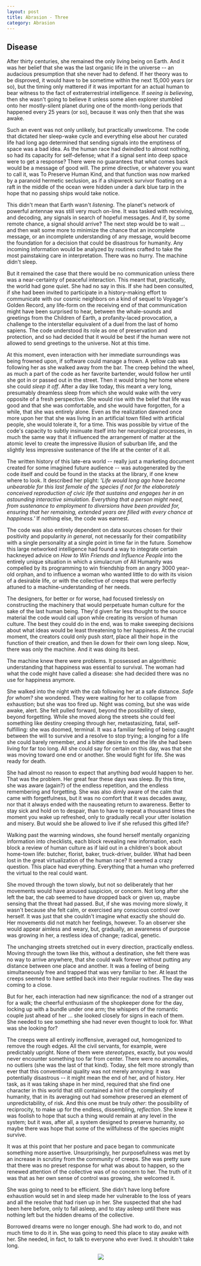 ```yaml
---
layout: post
title: Abrasion - Three
category: Abrasion
---
```


## Disease

After thirty centuries, she remained the only living being on Earth. And it was her belief that she was the last organic life in the universe -- an audacious presumption that she never had to defend. If her theory was to be disproved, it would have to be sometime within the next 15,000 years (or so), but the timing only mattered if it was important for an actual human to bear witness to the fact of extraterrestrial intelligence. If *seeing is believing*, then she wasn't going to believe it unless some alien explorer stumbled onto her mostly-silent planet during one of the month-long periods that happened every 25 years (or so), because it was only then that she was awake.

Such an event was not only unlikely, but practically unwelcome. The code that dictated her sleep-wake cycle and everything else about her curated life had long ago determined that sending signals into the emptiness of space was a bad idea. As the human race had dwindled to almost nothing, so had its capacity for self-defense; what if a signal sent into deep space were to get a response? There were no guarantees that what comes back would be a message of good will. The prime directive, or whatever you want to call it, was To Preserve Human Kind, and that function was now marked by a paranoid hermetic seclusion, as if a shipwreck survivor floating on a raft in the middle of the ocean were hidden under a dark blue tarp in the hope that no passing ships would take notice.

This didn't mean that Earth wasn't *listening*. The planet's network of powerful antennae was still very much on-line. It was tasked with receiving, and decoding, any signals in search of hopeful messages. And if, by some remote chance, a signal should arrive? The next step would be to wait ... and then wait some more to minimize the chance that an incomplete message, or an incomplete understanding of any message, would become the foundation for a decision that could be disastrous for humanity. Any incoming information would be analyzed by routines crafted to take the most painstaking care in interpretation. There was no hurry. The machine didn't sleep.

But it remained the case that there would be no communication unless there was a near-certainty of peaceful interaction. This meant that, practically, the world had gone quiet. She had no say in this. If she had been consulted, if she had been invited to participate in a history-making effort to communicate with our cosmic neighbors on a kind of sequel to Voyager's Golden Record, any life-form on the receiving end of that communication might have been surprised to hear, between the whale-sounds and greetings from the Children of Earth, a profanity-laced provocation, a challenge to the interstellar equivalent of a duel from the last of homo sapiens. The code understood its role as one of preservation and protection, and so had decided that it would be best if the human were not allowed to send greetings to the universe. Not at this time.

At this moment, even interaction with her immediate surroundings was being frowned upon, if software could manage a frown. A yellow cab was following her as she walked away from the bar. The creep behind the wheel, as much a part of the code as her favorite bartender, would follow her until she got in or passed out in the street. Then it would bring her home where she could *sleep it off*. After a day like today, this meant a very long, presumably dreamless sleep from which she would wake with the very opposite of a fresh perspective. She would rise with the belief that life was good and that she was comfortable, and she would have forgotten, for a while, that she was entirely alone. Even as the realization dawned once more upon her that she was living in an artificial town filled with artificial people, she would tolerate it, for a time. This was possible by virtue of the code's capacity to subtly insinuate itself into her neurological processes, in much the same way that it influenced the arrangement of matter at the atomic level to create the impressive illusion of suburban life, and the slightly less impressive sustenance of the life at the center of it all.

The written history of this late-era world -- really just a marketing document created for some imagined future audience -- was autogenerated by the code itself and could be found in the stacks at the library, if one knew where to look. It described her plight: *'Life would long ago have become unbearable for this last female of the species if not for the elaborately conceived reproduction of civic life that sustains and engages her in an astounding interactive simulation. Everything that a person might need, from sustenance to employment to diversions have been provided for, ensuring that her remaining, extended years are filled with every chance at happiness.'* If nothing else, the code was earnest.

The code was also entirely dependent on data sources chosen for their positivity and popularity *in general*, not necessarily for their compatibility with a single personality at a single point in time far in the future. Somehow this large networked intelligence had found a way to integrate certain hackneyed advice on *How to Win Friends and Influence People* into the entirely unique situation in which a simulacrum of All Humanity was compelled by its programming to win friendship from an angry 3000 year-old orphan, and to influence a woman who wanted little to do with its vision of a desirable life, or with the collective of creeps that were perfectly attuned to a machine-understanding of her needs.

The designers, for better or for worse, had focused tirelessly on constructing the machinery that would perpetuate human culture for the sake of the last human being. They'd given far less thought to the source material the code would call upon while creating its version of human culture. The best they could do in the end, was to make sweeping decisions about what ideas would be least threatening to her happiness. At the crucial moment, the creators could only push *start*, place all their hope in the function of their creation, and then lie down for their own long sleep. Now, there was only the machine. And it was doing its best.

The machine knew there were problems. It possessed an algorithmic understanding that happiness was essential to survival. The woman had what the code might have called a disease: she had decided there was no use for happiness anymore.
 

She walked into the night with the cab following her at a safe distance. *Safe for whom?* she wondered. They were waiting for her to collapse from exhaustion; but she was too fired up. Night was coming, but she was wide awake, alert. She felt pulled forward, beyond the possibility of sleep, beyond forgetting. While she moved along the streets she could feel something like destiny creeping through her, metastasizing, fatal, self-fulfilling: she was doomed, terminal. It was a familiar feeling of being caught between the will to survive and a resolve to stop trying; a longing for a life she could barely remember, and a bitter desire to end the life she had been living for far too long. All she could say for certain on this day, was that she was moving toward one end or another. She would fight for life. She was ready for death.

She had almost no reason to expect that anything *bad* would happen to her. That was the problem. Her great fear these days was sleep. By this time, she was aware (again?) of the endless repetition, and the endless remembering and forgetting. She was also dimly aware of the calm that came with forgetfulness, but it was no comfort that it was decades away, nor that it always ended with the nauseating return to awareness. Better to stay sick and hold on to despair, than to have to repeat a thousand times the moment you wake up refreshed, only to gradually recall your utter isolation and misery. But would she be allowed to live if she refused this gifted life?

Walking past the warming windows, she found herself mentally organizing information into checklists, each block revealing new information, each block a review of human culture as if laid out in a children's book about home-town life: butcher, florist, baker, truck-driver, builder. What had been lost in the great virtualization of the human race? It seemed a crazy question. This place had everything. Everything that a human who preferred the virtual to the real could want.

She moved through the town slowly, but not so deliberately that her movements would have aroused suspicion, or concern. Not long after she left the bar, the cab seemed to have dropped back or given up, maybe sensing that the threat had passed. But, if she was moving more slowly, it wasn't because she felt calm, or exercised any conscious control over herself. It was just that she couldn't imagine what exactly she should do. Her movements did not match her feelings, however. To an observer she would appear aimless and weary, but, gradually, an awareness of purpose was growing in her, a restless idea of change; radical, genetic.

The unchanging streets stretched out in every direction, practically endless. Moving through the town like this, without a destination, she felt there was no way to arrive anywhere, that she could walk forever without putting any distance between one place and another. It was a feeling of being simultaneously free and trapped that was very familiar to her. At least the creeps seemed to have settled back into their regular routines. The day was coming to a close.

But for her, each interaction had new significance: the nod of a stranger out for a walk; the cheerful enthusiasm of the shopkeeper done for the day, locking up with a bundle under one arm; the whispers of the romantic couple just ahead of her ... she looked closely for signs in each of them. She needed to see something she had never even thought to look for. What was she looking for?

The creeps were all entirely inoffensive, averaged out, homogenized to remove the rough edges. All the civil servants, for example, were predictably upright. None of them were *stereotypes*, exactly, but you would never encounter something too far from center. There were no anomalies, no outliers (she was the last of that kind). Today, she felt more strongly than ever that this conventional quality was not merely annoying: it was potentially disastrous -- it might mean the end of her, and of history. Her task, as it was taking shape in her mind, required that she find one character in this world that still contained a hint of the complexity of humanity, that in its averaging out had somehow preserved an element of unpredictability, of risk. And this one must be truly *other*: the possibility of reciprocity, to make up for the endless, dissembling, *reflection*. She knew it was foolish to hope that such a thing would remain at any level in the system; but it was, after all, a system designed to preserve humanity, so maybe there was hope that some of the willfulness of the species might survive.

It was at this point that her posture and pace began to communicate something more assertive. Unsurprisingly, her purposefulness was met by an increase in scrutiny from the community of creeps. She was pretty sure that there was no preset response for what was about to happen, so the renewed attention of the collective was of no concern to her. The truth of it was that as her own sense of control was growing, she welcomed it.

She was going to need to be efficient. She didn't have long before exhaustion would set in and sleep made her vulnerable to the loss of years and all the resolve that had risen up in her. She suspected that she had been here before, only to fall asleep, and to stay asleep until there was nothing left but the hidden dreams of the collective.

Borrowed dreams were no longer enough. She had work to do, and not much time to do it in. She was going to need this place to stay awake with her. She needed, in fact, to talk to everyone who ever lived. It shouldn't take long.


<div style="text-align:center">
<img src="{{ '/assets/images/divider.svg' | relative_url }}" />
</div>